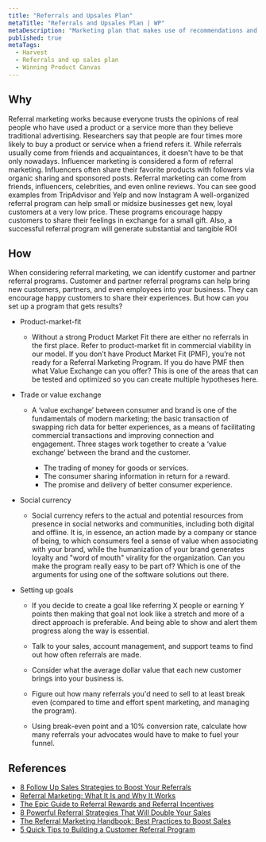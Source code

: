 ```yaml
---
title: "Referrals and Upsales Plan"
metaTitle: "Referrals and Upsales Plan | WP"
metaDescription: "Marketing plan that makes use of recommendations and word of mouth to grow the product's customer base through the networks of its existing customers while establishing customer loyalty. Also how to market higher sales to existing customers (up sales)"
published: true
metaTags:
  - Harvest
  - Referrals and up sales plan
  - Winning Product Canvas
---
```


## Why

Referral marketing works because everyone trusts the opinions of real people who have used a product or a service more than they believe traditional advertising. Researchers say that people are four times more likely to buy a product or service when a friend refers it. While referrals usually come from friends and acquaintances, it doesn't have to be that only nowadays. Influencer marketing is considered a form of referral marketing. Influencers often share their favorite products with followers via organic sharing and sponsored posts. Referral marketing can come from friends, influencers, celebrities, and even online reviews.
You can see good examples from TripAdvisor and Yelp and now Instagram
A well-organized referral program can help small or midsize businesses get new, loyal customers at a very low price. These programs encourage happy customers to share their feelings in exchange for a small gift. Also, a successful referral program will generate substantial and tangible ROI

## How

When considering referral marketing, we can identify customer and partner referral programs. Customer and partner referral programs can help bring new customers, partners, and even employees into your business. They can encourage happy customers to share their experiences. But how can you set up a program that gets results?

- Product-market-fit

  - Without a strong Product Market Fit there are either no referrals in the first place. Refer to product-market fit in commercial viability in our model.
    If you don’t have Product Market Fit (PMF), you’re not ready for a Referral Marketing Program. If you do have PMF then what Value Exchange can you offer? This is one of the areas that can be tested and optimized so you can create multiple hypotheses here.

- Trade or value exchange

  - A ‘value exchange’ between consumer and brand is one of the fundamentals of modern marketing; the basic transaction of swapping rich data for better experiences, as a means of facilitating commercial transactions and improving connection and engagement. Three stages work together to create a ‘value exchange’ between the brand and the customer.

    - The trading of money for goods or services.
    - The consumer sharing information in return for a reward.
    - The promise and delivery of better consumer experience.

- Social currency

  - Social currency refers to the actual and potential resources from presence in social networks and communities, including both digital and offline. It is, in essence, an action made by a company or stance of being, to which consumers feel a sense of value when associating with your brand, while the humanization of your brand generates loyalty and "word of mouth" virality for the organization.
    Can you make the program really easy to be part of? Which is one of the arguments for using one of the software solutions out there.

- Setting up goals

  - If you decide to create a goal like referring X people or earning Y points then making that goal not look like a stretch and more of a direct approach is preferable. And being able to show and alert them progress along the way is essential.

  - Talk to your sales, account management, and support teams to find out how often referrals are made.
  - Consider what the average dollar value that each new customer brings into your business is.
  - Figure out how many referrals you'd need to sell to at least break even (compared to time and effort spent marketing, and managing the program).
  - Using break-even point and a 10% conversion rate, calculate how many referrals your advocates would have to make to fuel your funnel.

## References

- [8 Follow Up Sales Strategies to Boost Your Referrals](https://blog.closeriq.com/2018/10/increase-sales-referrals-follow-up/)
- [Referral Marketing: What It Is and Why It Works](https://www.springboard.com/blog/referral-marketing-what-it-is-and-why-it-works/)
- [The Epic Guide to Referral Rewards and Referral Incentives](https://referralrock.com/blog/5-customer-incentives-referral-programs/)
- [8 Powerful Referral Strategies That Will Double Your Sales](https://blog.hubspot.com/sales/referral-strategies-double-sales)
- [The Referral Marketing Handbook: Best Practices to Boost Sales](https://www.getambassador.com/blog/referral-marketing-best-practices-handbook)
- [5 Quick Tips to Building a Customer Referral Program](https://blog.hubspot.com/customers/building-customer-referral-program)
